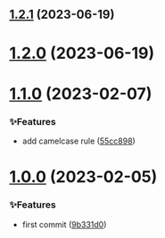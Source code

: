 ## [1.2.1](https://github.com/Noah-Ywh/eslint-config/compare/v1.2.0...v1.2.1) (2023-06-19)

# [1.2.0](https://github.com/Noah-Ywh/eslint-config/compare/v1.1.0...v1.2.0) (2023-06-19)

# [1.1.0](https://github.com/Noah-Ywh/eslint-config/compare/v1.0.0...v1.1.0) (2023-02-07)

### ✨Features

- add camelcase rule ([55cc898](https://github.com/Noah-Ywh/eslint-config/commit/55cc898cc055f2100fc0c4f8079b202cf4a0d618))

# [1.0.0](https://github.com/Noah-Ywh/eslint-config/compare/9b331d0b7099af597bff47c0c4ff6063893051d7...v1.0.0) (2023-02-05)

### ✨Features

- first commit ([9b331d0](https://github.com/Noah-Ywh/eslint-config/commit/9b331d0b7099af597bff47c0c4ff6063893051d7))
